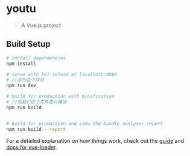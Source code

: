 # youtu

> A Vue.js project

## Build Setup

``` bash
# install dependencies
npm install

# serve with hot reload at localhost:8080
# //运行这个项目
npm run dev    

# build for production with minification
# //将我们这个文件进行编译
npm run build    


# build for production and view the bundle analyzer report
npm run build --report
```

For a detailed explanation on how things work, check out the [guide](http://vuejs-templates.github.io/webpack/) and [docs for vue-loader](http://vuejs.github.io/vue-loader).
